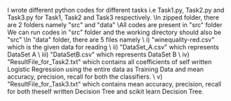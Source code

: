 I wrote different python codes for different tasks i.e Task1.py, Task2.py and Task3.py for Task1, Task2 and Task3 respectively. \In zipped folder, there are 2 folders namely "src" and "data" \All codes are present in "src" folder We can run codes in "src" folder and the working directory should also be "src" \In "data" folder, there are 5 files namely \ i) "winequality-red.csv" which is the given data for reading \ ii) "DataSet_A.csv" which represents DataSet A \ iii) "DataSetB.csv" which represents DataSet B \ iv) "ResultFile_for_Task2.txt" which contains all coefficients of self written Logistic Regression using the entire data as Training Data and mean accuracy, precision, recall for both the classifiers. \ v) "ResultFile_for_Task3.txt" which contains mean accuracy, precision, recall for both theself written Decision Tree and scikit learn Decision Tree.
